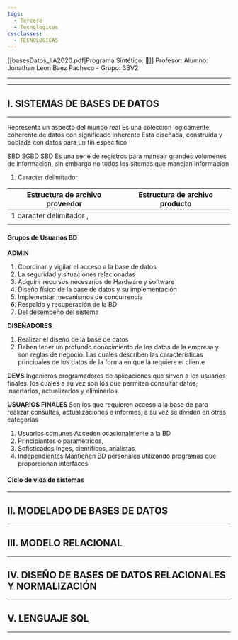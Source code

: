 ```yaml
---
tags:
  - Tercero
  - Tecnologicas
cssclasses:
  - TECNOLOGICAS
---
```

[[basesDatos_IIA2020.pdf|Programa Sintético: 📄]]
Profesor: 
Alumno: Jonathan Leon Baez Pacheco - Grupo: 3BV2
____
____
## I.  SISTEMAS DE BASES DE DATOS
---
Representa un aspecto del mundo real
Es una coleccion logicamente coherente de datos con significado inherente
Esta diseñada, construida y poblada con datos para un fin especifico

SBD SGBD
SBD Es una serie de registros para maneajr grandes volumenes de informacion, sin embargo no todos los sitemas que manejan informacion

1. Caracter delimitador

| Estructura de archivo proveedor | Estructura de archivo producto |
| ------------------------------- | ------------------------------ |
| 1 caracter delimitador ,        |                                |
|                                 |                                |

#### Grupos de Usuarios BD

__ADMIN__
1. Coordinar y vigilar el acceso a la base de datos
2. La seguridad y situaciones relacionadas
3. Adquirir recursos necesarios de Hardware y software
4. Diseño físico de la base de datos y su implementación
5. Implementar mecanismos de concurrencia
6. Respaldo y recuperación de la BD
7. Del desempeño del sistema

__DISEÑADORES__
1. Realizar el diseño de la base de datos
2. Deben tener un profundo conocimiento de los datos de la empresa y son reglas de negocio. Las cuales describen las características principales de los datos de la forma en que la requiere el cliente

__DEVS__
Ingenieros programadores de aplicaciones que sirven a los usuarios finales. los cuales a su vez son los que permiten consultar datos, insertarlos, actualizarlos y eliminarlos.

__USUARIOS FINALES__
Son los que requieren acceso a la base de para realizar consultas, actualizaciones e informes, a su vez se dividen en otras categorías
1. Usuarios comunes Acceden ocacionalmente a la BD 
2. Principiantes o paramétricos, 
3. Sofisticados Inges, cientificos, analistas
4. Independientes Mantienen BD personales utilizando programas que proporcionan interfaces

#### Ciclo de vida de sistemas

____
## II.  MODELADO DE BASES DE DATOS
____
## III.  MODELO RELACIONAL
____
## IV.  DISEÑO DE BASES DE DATOS RELACIONALES Y NORMALIZACIÓN
____
## V.  LENGUAJE SQL
---


